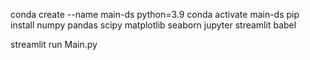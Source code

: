 conda create --name main-ds python=3.9
conda activate main-ds
pip install numpy pandas scipy matplotlib seaborn jupyter streamlit babel


streamlit run Main.py